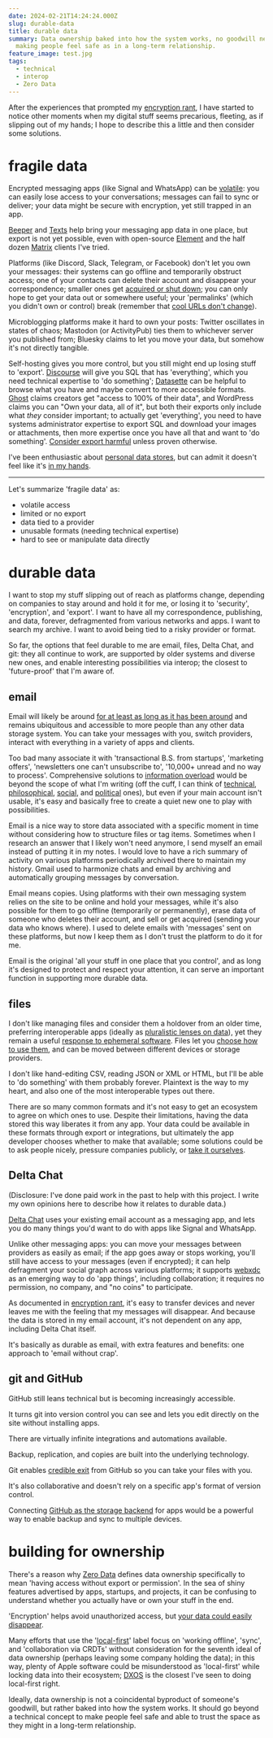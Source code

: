 ```yaml
---
date: 2024-02-21T14:24:24.000Z
slug: durable-data
title: durable data
summary: Data ownership baked into how the system works, no goodwill needed,
  making people feel safe as in a long-term relationship.
feature_image: test.jpg
tags:
  - technical
  - interop
  - Zero Data
---
```

After the experiences that prompted my [encryption rant](https://utopia.rosano.ca/encryption-rant/), I have started to notice other moments when my digital stuff seems precarious, fleeting, as if slipping out of my hands; I hope to describe this a little and then consider some solutions.

# fragile data

Encrypted messaging apps (like Signal and WhatsApp) can be [volatile](https://utopia.rosano.ca/encryption-rant/): you can easily lose access to your conversations; messages can fail to sync or deliver; your data might be secure with encryption, yet still trapped in an app.

[Beeper](https://www.beeper.com) and [Texts](https://texts.com) help bring your messaging app data in one place, but export is not yet possible, even with open-source [Element](https://element.io) and the half dozen [Matrix](https://matrix.org) clients I've tried.

Platforms (like Discord, Slack, Telegram, or Facebook) don't let you own your messages: their systems can go offline and temporarily obstruct access; one of your contacts can delete their account and disappear your correspondence; smaller ones get [acquired or shut down](https://ourincrediblejourney.tumblr.com); you can only hope to get your data out or somewhere useful; your 'permalinks' (which you didn't own or control) break (remember that [cool URLs don't change](https://www.w3.org/Provider/Style/URI)).

Microblogging platforms make it hard to own your posts: Twitter oscillates in states of chaos; Mastodon (or ActivityPub) ties them to whichever server you published from; Bluesky claims to let you move your data, but somehow it's not directly tangible.

Self-hosting gives you more control, but you still might end up losing stuff to 'export'. [Discourse](https://discourse.org) will give you SQL that has 'everything', which you need technical expertise to 'do something'; [Datasette](https://datasette.io) can be helpful to browse what you have and maybe convert to more accessible formats. [Ghost](https://ghost.org) claims creators get "access to 100% of their data", and WordPress claims you can "Own your data, all of it", but both their exports only include what _they_ consider important; to actually get 'everything', you need to have systems administrator expertise to export SQL and download your images or attachments, then more expertise once you have all that and want to 'do something'. [Consider export harmful](https://twitter.com/andy%5Fmatuschak/status/1452438176996347907) unless proven otherwise.

I've been enthusiastic about [personal data stores](https://0data.app), but can admit it doesn't feel like it's [in my hands](https://utopia.rosano.ca/interoperable-visions/#there-but-invisible).

---

Let's summarize 'fragile data' as:

* volatile access
* limited or no export
* data tied to a provider
* unusable formats (needing technical expertise)
* hard to see or manipulate data directly

# durable data

I want to stop my stuff slipping out of reach as platforms change, depending on companies to stay around and hold it for me, or losing it to 'security', 'encryption', and 'export'. I want to have all my correspondence, publishing, and data, forever, defragmented from various networks and apps. I want to search my archive. I want to avoid being tied to a risky provider or format.

So far, the options that feel durable to me are email, files, Delta Chat, and git: they all continue to work, are supported by older systems and diverse new ones, and enable interesting possibilities via interop; the closest to 'future-proof' that I'm aware of.

## email

Email will likely be around [for at least as long as it has been around](https://en.wikipedia.org/wiki/Lindy%5Feffect) and remains ubiquitous and accessible to more people than any other data storage system. You can take your messages with you, switch providers, interact with everything in a variety of apps and clients.

Too bad many associate it with 'transactional B.S. from startups', 'marketing offers', 'newsletters one can't unsubscribe to', '10,000+ unread and no way to process'. Comprehensive solutions to [information overload](https://en.wikipedia.org/wiki/Information%5Foverload) would be beyond the scope of what I'm writing (off the cuff, I can think of [technical](https://www.hey.com), [philosophical](https://calmtech.com), [social](https://en.wikipedia.org/wiki/Email%5Fbankruptcy), and [political](https://en.wikipedia.org/wiki/Right%5Fto%5Fdisconnect) ones), but even if your main account isn't usable, it's easy and basically free to create a quiet new one to play with possibilities.

Email is a nice way to store data associated with a specific moment in time without considering how to structure files or tag items. Sometimes when I research an answer that I likely won't need anymore, I send myself an email instead of putting it in my notes. I would love to have a rich summary of activity on various platforms periodically archived there to maintain my history. Gmail used to harmonize chats and email by archiving and automatically grouping messages by conversation.

Email means copies. Using platforms with their own messaging system relies on the site to be online and hold your messages, while it's also possible for them to go offline (temporarily or permanently), erase data of someone who deletes their account, and sell or get acquired (sending your data who knows where). I used to delete emails with 'messages' sent on these platforms, but now I keep them as I don't trust the platform to do it for me.

Email is the original 'all your stuff in one place that you control', and as long it's designed to protect and respect your attention, it can serve an important function in supporting more durable data.

## files

I don't like managing files and consider them a holdover from an older time, preferring interoperable apps (ideally as [pluralistic lenses on data](https://utopia.rosano.ca/interoperable-visions/#flexibility-through-pluralism)), yet they remain a useful [response to ephemeral software](https://stephango.com/file-over-app). Files let you [choose how to use them](https://www.geoffreylitt.com/2021/03/05/bring-your-own-client.html), and can be moved between different devices or storage providers.

I don't like hand-editing CSV, reading JSON or XML or HTML, but I'll be able to 'do something' with them probably forever. Plaintext is the way to my heart, and also one of the most interoperable types out there.

There are so many common formats and it's not easy to get an ecosystem to agree on which ones to use. Despite their limitations, having the data stored this way liberates it from any app. Your data could be available in these formats through export or integrations, but ultimately the app developer chooses whether to make that available; some solutions could be to ask people nicely, pressure companies publicly, or [take it ourselves](https://beepb00p.xyz/myinfra.html).

## Delta Chat

(Disclosure: I've done paid work in the past to help with this project. I write my own opinions here to describe how it relates to durable data.)

[Delta Chat](https://delta.chat) uses your existing email account as a messaging app, and lets you do many things you'd want to do with apps like Signal and WhatsApp.

Unlike other messaging apps: you can move your messages between providers as easily as email; if the app goes away or stops working, you'll still have access to your messages (even if encrypted); it can help defragment your social graph across various platforms; it supports [webxdc](https://webxdc.org) as an emerging way to do 'app things', including collaboration; it requires no permission, no company, and "no coins" to participate.

As documented in [encryption rant](https://utopia.rosano.ca/encryption-rant/), it's easy to transfer devices and never leaves me with the feeling that my messages will disappear. And because the data is stored in my email account, it's not dependent on any app, including Delta Chat itself.

It's basically as durable as email, with extra features and benefits: one approach to 'email without crap'.

## git and GitHub

GitHub still leans technical but is becoming increasingly accessible.

It turns git into version control you can see and lets you edit directly on the site without installing apps.

There are virtually infinite integrations and automations available.

Backup, replication, and copies are built into the underlying technology.

Git enables [credible exit](https://subconscious.substack.com/p/credible-exit) from GitHub so you can take your files with you.

It's also collaborative and doesn't rely on a specific app's format of version control.

Connecting [GitHub as the storage backend](https://utopia.rosano.ca/github-as-storage/) for apps would be a powerful way to enable backup and sync to multiple devices.

# building for ownership

There's a reason why [Zero Data](https://0data.app) defines data ownership specifically to mean 'having access without export or permission'. In the sea of shiny features advertised by apps, startups, and projects, it can be confusing to understand whether you actually have or own your stuff in the end.

'Encryption' helps avoid unauthorized access, but [your data could easily disappear](https://utopia.rosano.ca/encryption-rant/).

Many efforts that use the '[local-first](https://www.inkandswitch.com/local-first/)' label focus on 'working offline', 'sync', and 'collaboration via CRDTs' without consideration for the seventh ideal of data ownership (perhaps leaving some company holding the data); in this way, plenty of Apple software could be misunderstood as 'local-first' while locking data into their ecosystem; [DXOS](https://dxos.org) is the closest I've seen to doing local-first right.

Ideally, data ownership is not a coincidental byproduct of someone's goodwill, but rather baked into how the system works. It should go beyond a technical concept to make people feel safe and able to trust the space as they might in a long-term relationship.
